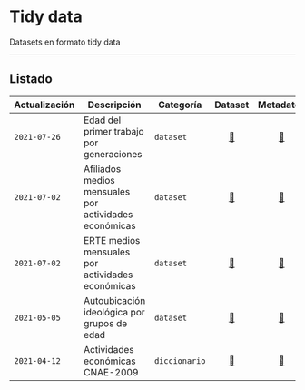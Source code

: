 # Tidy data
Datasets en formato tidy data

---

## Listado

Actualización|Descripción|Categoría|Dataset|Metadatos|Proceso
----|-----------|----|:--:|:-----:|:-----:
`2021-07-26`|Edad del primer trabajo por generaciones|`dataset`|[:link:](https://github.com/jescuderoma/filas-y-columnas/blob/main/2021-07-26_edad-inicio-trabajo/data/edad_primer_trabajo_tidy.csv)|[:link:](https://github.com/jescuderoma/filas-y-columnas/tree/main/2021-07-26_edad-inicio-trabajo#raw-data-y-fuentes)|[:link:](https://github.com/jescuderoma/filas-y-columnas/blob/main/2021-07-26_edad-inicio-trabajo/scripts/data_tidying.R)
`2021-07-02`|Afiliados medios mensuales por actividades económicas|`dataset`|[:link:](https://github.com/jescuderoma/filas-y-columnas/blob/main/2021-04-12_erte-afiliados-sectores/data/tidy/afiliados_medios_sectores_tidy.csv)|[:link:](https://github.com/jescuderoma/filas-y-columnas/tree/main/2021-04-12_erte-afiliados-sectores#afiliados-medios-mensuales)|[:link:](https://github.com/jescuderoma/filas-y-columnas/blob/main/2021-04-12_erte-afiliados-sectores/scripts/data_tidying_afiliados.R)
`2021-07-02`|ERTE medios mensuales por actividades económicas|`dataset`|[:link:](https://github.com/jescuderoma/filas-y-columnas/blob/main/2021-04-12_erte-afiliados-sectores/data/tidy/erte_sectores_tidy.csv)|[:link:](https://github.com/jescuderoma/filas-y-columnas/tree/main/2021-04-12_erte-afiliados-sectores#erte-medios-mensuales)|[:link:](https://github.com/jescuderoma/filas-y-columnas/blob/main/2021-04-12_erte-afiliados-sectores/scripts/data_tidying_erte.R)
`2021-05-05`|Autoubicación ideológica por grupos de edad|`dataset`|[:link:](https://github.com/jescuderoma/filas-y-columnas/blob/main/2021-05-05_autoubicacion_ideologica_edades/data/tidy/autoubicacion_edades_tidy.csv)|[:link:](https://github.com/jescuderoma/filas-y-columnas/tree/main/2021-05-05_autoubicacion_ideologica_edades#tidy-data)|[:link:](https://github.com/jescuderoma/filas-y-columnas/blob/main/2021-05-05_autoubicacion_ideologica_edades/scripts/data_tidying.R)
`2021-04-12`|Actividades económicas CNAE-2009|`diccionario`|[:link:](https://github.com/jescuderoma/filas-y-columnas/blob/main/2021-04-12_erte-afiliados-sectores/data/dictionaries/cnae2009_tidy.csv)|[:link:](https://github.com/jescuderoma/filas-y-columnas/tree/main/2021-04-12_erte-afiliados-sectores#clasificaci%C3%B3n-cnae-2009)|[:link:](https://github.com/jescuderoma/filas-y-columnas/blob/main/2021-04-12_erte-afiliados-sectores/scripts/data_tidying_cnae2009.R)